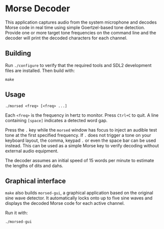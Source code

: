 # Morse Decoder

This application captures audio from the system microphone and decodes Morse code in real time using simple Goertzel-based tone detection. Provide one or more target tone frequencies on the command line and the decoder will print the decoded characters for each channel.

## Building

Run `./configure` to verify that the required tools and SDL2 development files are installed. Then build with:

```
make
```

## Usage

```
./morsed <freq> [<freq> ...]
```

Each `<freq>` is the frequency in hertz to monitor. Press `Ctrl+C` to quit. A line containing `[space]` indicates a detected word gap.

Press the `.` key while the `morsed` window has focus to inject an audible test
tone at the first specified frequency. If `.` does not trigger a tone on your
keyboard layout, the comma, keypad `.` or even the space bar can be used
instead. This can be used as a simple Morse key to verify decoding without
external audio equipment.

The decoder assumes an initial speed of 15 words per minute to estimate
the lengths of dits and dahs.

## Graphical interface

`make` also builds `morsed-gui`, a graphical application based on the original sine wave detector. It automatically locks onto up to five sine waves and displays the decoded Morse code for each active channel.

Run it with:

```
./morsed-gui
```
